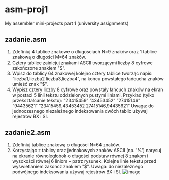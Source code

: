 # asm-proj1
My assembler mini-projects part 1 (university assignments)

## zadanie.asm
1. Zdefiniuj 4 tablice znakowe o długościach N=9 znaków oraz 1 tablice znakową o długości
 M=64 znaków.
2. Cztery tablice zainicjuj znakami ASCII tworzącymi liczby 8 cyfrowe zakończone znakiem "$".
3. Wpisz do tablicy 64 znakowej kolejno cztery tablice tworząc napis:
 ”liczba1,liczba2 liczba3,liczba4”, na końcu powstałego łańcucha znaków umieść znak "$".
4. Wypisz cztery liczby 8 cyfrowe oraz powstały łańcuch znaków na ekran w postaci 5 linii tekstu 
oddzielonych pustymi liniami.
Przykład (tylko przekształcanie tekstu): ”23415459” ”43453452” ”27415146” ”94435621” 
 ”23415459,43453452 27415146,94435621”
Uwaga: do jednoczesnego niezależnego indeksowania dwóch tablic używaj rejestrów BX i SI.
 
## zadanie2.asm
1. Zdefiniuj tablicę znakową o długości N=64 znaków.
2. Korzystając z tablicy oraz jednakowych znaków ASCII (np. '%') narysuj na ekranie równoległobok o 
długości podstaw równej 8 znakom i wysokości równej 6 liniom – patrz rysunek.
Kolejne linie tekstu przed wyświetlaniem zakończ znakiem "$".
Uwaga: do niezależnego podwójnego indeksowania używaj rejestrów BX i SI.
![image](https://user-images.githubusercontent.com/103357869/162611482-6317704d-8273-4698-9d27-bc76f4cae109.png)
